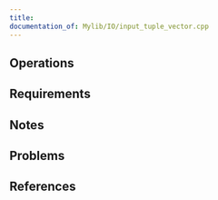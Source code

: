 ```yaml
---
title: 
documentation_of: Mylib/IO/input_tuple_vector.cpp
---
```


## Operations

## Requirements

## Notes

## Problems

## References
